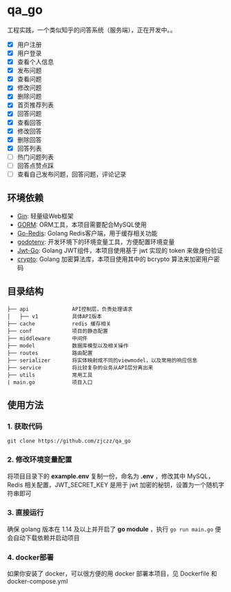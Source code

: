 # qa_go

工程实践，一个类似知乎的问答系统（服务端），正在开发中。。

- [x] 用户注册
- [x] 用户登录
- [x] 查看个人信息
- [x] 发布问题
- [x] 查看问题
- [x] 修改问题
- [x] 删除问题
- [x] 首页推荐列表
- [x] 回答问题
- [x] 查看回答
- [x] 修改回答
- [x] 删除回答
- [x] 回答列表
- [ ] 热门问题列表
- [ ] 回答点赞点踩
- [ ] 查看自己发布问题，回答问题，评论记录

## 环境依赖

- [Gin](https://github.com/gin-gonic/gin): 轻量级Web框架
- [GORM](http://gorm.io/docs/index.html): ORM工具，本项目需要配合MySQL使用
- [Go-Redis](https://github.com/go-redis/redis): Golang Redis客户端，用于缓存相关功能
- [godotenv](https://github.com/joho/godotenv): 开发环境下的环境变量工具，方便配置环境变量
- [Jwt-Go](https://github.com/dgrijalva/jwt-go): Golang JWT组件，本项目使用基于 jwt 实现的 token 来做身份验证
- [crypto](https://pkg.go.dev/golang.org/x/crypto): Golang 加密算法库，本项目使用其中的 bcrypto 算法来加密用户密码

## 目录结构

```
├── api              API控制层，负责处理请求
│   ├── v1           具体API版本
├── cache            redis 缓存相关
├── conf             项目的静态配置
├── middleware       中间件
├── model            数据库模型以及相关操作
├── routes           路由配置
├── serializer       将实体映射成不同的viewmodel，以及常用的响应信息
├── service          将比较复杂的业务从API层分离出来
├── utils            常用工具
| main.go            项目入口
```

## 使用方法

### 1. 获取代码

```
git clone https://github.com/zjczz/qa_go
```

### 2. 修改环境变量配置

将项目目录下的 **example.env** 复制一份，命名为 **.env** ，修改其中 MySQL，Redis 相关配置，JWT_SECRET_KEY 是用于 jwt 加密的秘钥，设置为一个随机字符串即可

### 3. 直接运行

确保 golang 版本在 1.14 及以上并开启了 **go module** ，执行 `go run main.go` 便会自动下载依赖并启动项目

### 4. docker部署

如果你安装了 docker，可以很方便的用 docker 部署本项目，见 Dockerfile 和 docker-compose.yml
